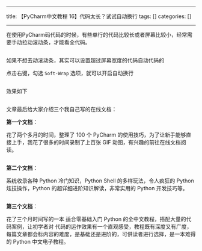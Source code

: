
--- 
title:  【PyCharm中文教程  16】代码太长？试试自动换行 
tags: []
categories: [] 

---
在使用PyCharm码代码的时候，有些单行的代码比较长或者屏幕比较小，经常需要手动拉动滚动条，才能看全代码。

<img src="https://img-blog.csdnimg.cn/20210312130406946.png" alt="">

如果不想去动滚动条，其实可以设置超过屏幕宽度的代码自动代码的

点击右键，勾选 `Soft-Wrap` 选项，就可以开启自动换行

<img src="https://img-blog.csdnimg.cn/20210312130407145.png" alt="">

效果如下

<img src="https://img-blog.csdnimg.cn/20210312130409191.png" alt="">

文章最后给大家介绍三个我自己写的在线文档：

**第一个文档**：

花了两个多月的时间，整理了 100 个 PyCharm 的使用技巧，为了让新手能够直接上手，我花了很多的时间录制了上百张 GIF 动图，有兴趣的前往在线文档阅读。

<img src="https://img-blog.csdnimg.cn/20210312130417980.png" alt="">

**第二个文档**：

系统收录各种 Python 冷门知识，Python Shell 的多样玩法，令人疯狂的 Python 炫技操作，Python 的超详细进阶知识解读，非常实用的 Python 开发技巧等。

<img src="https://img-blog.csdnimg.cn/20210312130419547.png" alt="">

**第三个文档**：

花了三个月时间写的一本 适合零基础入门 Python 的全中文教程，搭配大量的代码案例，让初学者对 代码的运作效果有一个直观感受，教程既有深度又有广度，每篇文章都会标内容的难度，是基础还是进阶的，可供读者进行选择，是一本难得的 Python 中文电子教程。

<img src="https://img-blog.csdnimg.cn/20210312130421261.png" alt="">
